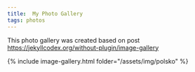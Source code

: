 ```yaml
---
title:  My Photo Gallery
tags: photos
---
```


This photo gallery was created based on post https://jekyllcodex.org/without-plugin/image-gallery

{% include image-gallery.html folder="/assets/img/polsko" %}